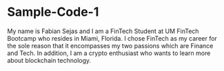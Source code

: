 # Sample-Code-1
My name is Fabian Sejas and I am a FinTech Student at UM FinTech Bootcamp who resides in Miami, Florida. I chose FinTech as my career for the sole reason that it encompasses my two passions which are Finance and Tech. In addition, I am a crypto enthusiast who wants to learn more about blockchain technology.
